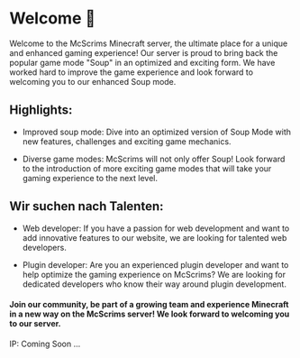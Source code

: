 # Welcome 👋

Welcome to the McScrims Minecraft server, the ultimate place for a unique and enhanced gaming experience! Our server is proud to bring back the popular game mode "Soup" in an optimized and exciting form. We have worked hard to improve the game experience and look forward to welcoming you to our enhanced Soup mode.

## Highlights:

- Improved soup mode: Dive into an optimized version of Soup Mode with new features, challenges and exciting game mechanics.
  
- Diverse game modes: McScrims will not only offer Soup! Look forward to the introduction of more exciting game modes that will take your gaming experience to the next level.

## Wir suchen nach Talenten:

- Web developer: If you have a passion for web development and want to add innovative features to our website, we are looking for talented web developers.
  
- Plugin developer: Are you an experienced plugin developer and want to help optimize the gaming experience on McScrims? We are looking for dedicated developers who know their way around plugin development.

#### Join our community, be part of a growing team and experience Minecraft in a new way on the McScrims server! We look forward to welcoming you to our server.

IP: Coming Soon ...

